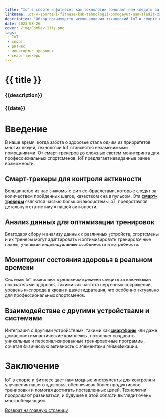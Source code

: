 ```yaml
---
title: "IoT в спорте и фитнесе: как технологии помогают нам следить за здоровьем и достигать целей"
linkname: iot-v-sporte-i-fitnese-kak-tehnologii-pomogayut-nam-sledit-za-zdorovem-i-dostigat-tseley
description: "Обзор преимуществ использования технологий IoT в спорте и фитнесе для мониторинга здоровья, тренировок и достижения спортивных целей."
date: 2023-08-26
cover: /img/ComDev.11ty.png
tags:
 - IoT
 - спорт
 - фитнес
 - мониторинг здоровья
 - смарт-трекеры
---
```


# {{ title }}
### {{description}}
### {{date}}

# Введение

В наше время, когда забота о здоровье стала одним из приоритетов многих людей, технологии IoT становятся незаменимыми помощниками. От смарт-трекеров до сложных систем мониторинга для профессиональных спортсменов, IoT предлагает невиданные ранее возможности.

## Смарт-трекеры для контроля активности

Большинство из нас знакомы с фитнес-браслетами, которые следят за количеством пройденных шагов, качеством сна и пульсом. Эти **[смарт-трекеры](/)** являются частью большой экосистемы IoT, предоставляя детальную статистику о нашей активности.

## Анализ данных для оптимизации тренировок

Благодаря сбору и анализу данных с различных устройств, спортсмены и их тренеры могут адаптировать и оптимизировать тренировочные планы, учитывая индивидуальные особенности и потребности.

## Мониторинг состояния здоровья в реальном времени

Системы IoT позволяют в реальном времени следить за ключевыми показателями здоровья, такими как частота сердечных сокращений, уровень кислорода в крови и даже гидратация, что особенно актуально для профессиональных спортсменов.

## Взаимодействие с другими устройствами и системами

Интеграция с другими устройствами, такими как **[смартфоны](/)** или даже домашние гимнастические комплексы, позволяет создавать уникальные и персонализированные тренировочные программы, сочетая физическую активность с элементами геймификации.

# Заключение

IoT в спорте и фитнесе дает нам мощные инструменты для контроля и улучшения нашего здоровья, обеспечивая более продуктивные тренировки и помогая достигать поставленных целей. Технологии продолжают развиваться, и будущее в этой области выглядит очень многообещающим.

[Возврат на главную страницу](/)
